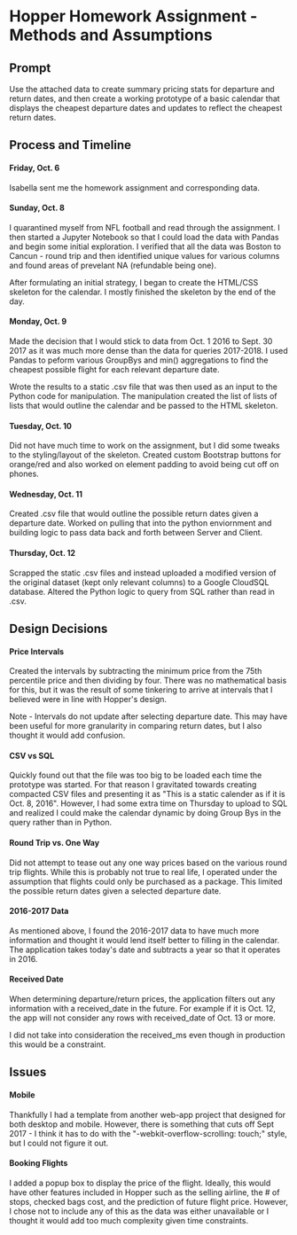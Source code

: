 
# Hopper Homework Assignment - Methods and Assumptions

## Prompt

Use the attached data to create summary pricing stats for departure 
and return dates, and then create a working prototype of a basic calendar that displays the 
cheapest departure dates and updates to reflect the cheapest return dates. 

## Process and Timeline

#### Friday, Oct. 6

Isabella sent me the homework assignment and corresponding data. 

#### Sunday, Oct. 8

I quarantined myself from NFL football and read through the assignment. I then started a Jupyter Notebook so that I could load the data with Pandas and begin some initial exploration. I verified that all the data was Boston to Cancun - round trip and then identified unique values for various columns and found areas of prevelant NA (refundable being one). 

After formulating an initial strategy, I began to create the HTML/CSS skeleton for the calendar. I mostly finished the skeleton by the end of the day. 

#### Monday, Oct. 9

Made the decision that I would stick to data from Oct. 1 2016 to Sept. 30 2017 as it was much more dense than the data for queries 2017-2018. I used Pandas to peform various GroupBys and min() aggregations to find the cheapest possible flight for each relevant departure date.

Wrote the results to a static .csv file that was then used as an input to the Python code for manipulation. The manipulation created the list of lists of lists that would outline the calendar and be passed to the HTML skeleton. 


#### Tuesday, Oct. 10

Did not have much time to work on the assignment, but I did some tweaks to the styling/layout of the skeleton. Created custom Bootstrap buttons for orange/red and also worked on element padding to avoid being cut off on phones. 


#### Wednesday, Oct. 11

Created .csv file that would outline the possible return dates given a departure date. Worked on pulling that into the python enviornment and building logic to pass data back and forth between Server and Client. 


#### Thursday, Oct. 12


Scrapped the static .csv files and instead uploaded a modified version of the original dataset (kept only relevant columns) to a Google CloudSQL database. Altered the Python logic to query from SQL rather than read in .csv. 


## Design Decisions

#### Price Intervals

Created the intervals by subtracting the minimum price from the 75th percentile price and then dividing by four. There was no mathematical basis for this, but it was the result of some tinkering to arrive at intervals that I believed were in line with Hopper's design.

Note - Intervals do not update after selecting departure date. This may have been useful for more granularity in comparing return dates, but I also thought it would add confusion. 

#### CSV vs SQL

Quickly found out that the file was too big to be loaded each time the prototype was started. For that reason I gravitated towards creating compacted CSV files and presenting it as "This is a static calender as if it is Oct. 8, 2016". However, I had some extra time on Thursday to upload to SQL and realized I could make the calendar dynamic by doing Group Bys in the query rather than in Python. 

#### Round Trip vs. One Way

Did not attempt to tease out any one way prices based on the various round trip flights. While this is probably not true to real life, I operated under the assumption that flights could only be purchased as a package. This limited the possible return dates given a selected departure date. 

#### 2016-2017 Data

As mentioned above, I found the 2016-2017 data to have much more information and thought it would lend itself better to filling in the calendar. The application takes today's date and subtracts a year so that it operates in 2016. 

#### Received Date

When determining departure/return prices, the application filters out any information with a received_date in the future. For example if it is Oct. 12, the app will not consider any rows with received_date of Oct. 13 or more. 

I did not take into consideration the received_ms even though in production this would be a constraint. 

## Issues

#### Mobile

Thankfully I had a template from another web-app project that designed for both desktop and mobile. However, there is something that cuts off Sept 2017 - I think it has to do with the "-webkit-overflow-scrolling: touch;" style, but I could not figure it out. 

#### Booking Flights

I added a popup box to display the price of the flight. Ideally, this would have other features included in Hopper such as the selling airline, the # of stops, checked bags cost, and the prediction of future flight price. However, I chose not to include any of this as the data was either unavailable or I thought it would add too much complexity given time constraints. 

